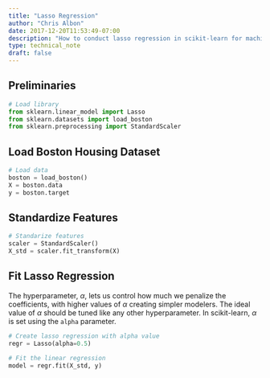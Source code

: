 ```yaml
---
title: "Lasso Regression"
author: "Chris Albon"
date: 2017-12-20T11:53:49-07:00
description: "How to conduct lasso regression in scikit-learn for machine learning in Python."
type: technical_note
draft: false
---
```

## Preliminaries


```python
# Load library
from sklearn.linear_model import Lasso
from sklearn.datasets import load_boston
from sklearn.preprocessing import StandardScaler
```

## Load Boston Housing Dataset


```python
# Load data
boston = load_boston()
X = boston.data
y = boston.target
```

## Standardize Features


```python
# Standarize features
scaler = StandardScaler()
X_std = scaler.fit_transform(X)
```

## Fit Lasso Regression

The hyperparameter, $\alpha$, lets us control how much we penalize the coefficients, with higher values of $\alpha$ creating simpler modelers. The ideal value of $\alpha$ should be tuned like any other hyperparameter. In scikit-learn, $\alpha$ is set using the `alpha` parameter.


```python
# Create lasso regression with alpha value
regr = Lasso(alpha=0.5)

# Fit the linear regression
model = regr.fit(X_std, y)
```
